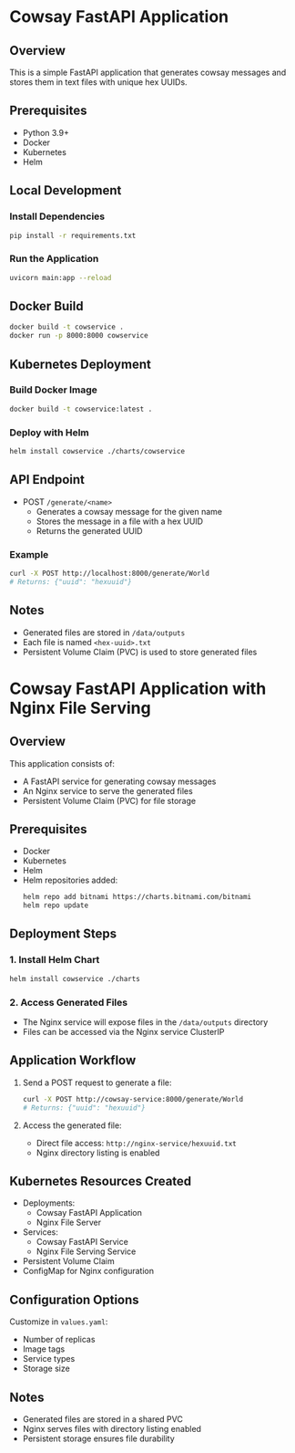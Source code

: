 # Cowsay FastAPI Application

## Overview
This is a simple FastAPI application that generates cowsay messages and stores them in text files with unique hex UUIDs.

## Prerequisites
- Python 3.9+
- Docker
- Kubernetes
- Helm

## Local Development

### Install Dependencies
```bash
pip install -r requirements.txt
```

### Run the Application
```bash
uvicorn main:app --reload
```

## Docker Build
```bash
docker build -t cowservice .
docker run -p 8000:8000 cowservice
```

## Kubernetes Deployment

### Build Docker Image
```bash
docker build -t cowservice:latest .
```

### Deploy with Helm
```bash
helm install cowservice ./charts/cowservice
```

## API Endpoint
- POST `/generate/<name>`
  - Generates a cowsay message for the given name
  - Stores the message in a file with a hex UUID
  - Returns the generated UUID

### Example
```bash
curl -X POST http://localhost:8000/generate/World
# Returns: {"uuid": "hexuuid"}
```

## Notes
- Generated files are stored in `/data/outputs` 
- Each file is named `<hex-uuid>.txt`
- Persistent Volume Claim (PVC) is used to store generated files

# Cowsay FastAPI Application with Nginx File Serving

## Overview
This application consists of:
- A FastAPI service for generating cowsay messages
- An Nginx service to serve the generated files
- Persistent Volume Claim (PVC) for file storage

## Prerequisites
- Docker
- Kubernetes
- Helm
- Helm repositories added:
  ```bash
  helm repo add bitnami https://charts.bitnami.com/bitnami
  helm repo update
  ```

## Deployment Steps

### 1. Install Helm Chart
```bash
helm install cowservice ./charts
```

### 2. Access Generated Files
- The Nginx service will expose files in the `/data/outputs` directory
- Files can be accessed via the Nginx service ClusterIP

## Application Workflow
1. Send a POST request to generate a file:
   ```bash
   curl -X POST http://cowsay-service:8000/generate/World
   # Returns: {"uuid": "hexuuid"}
   ```

2. Access the generated file:
   - Direct file access: `http://nginx-service/hexuuid.txt`
   - Nginx directory listing is enabled

## Kubernetes Resources Created
- Deployments:
  - Cowsay FastAPI Application
  - Nginx File Server
- Services:
  - Cowsay FastAPI Service
  - Nginx File Serving Service
- Persistent Volume Claim
- ConfigMap for Nginx configuration

## Configuration Options
Customize in `values.yaml`:
- Number of replicas
- Image tags
- Service types
- Storage size

## Notes
- Generated files are stored in a shared PVC
- Nginx serves files with directory listing enabled
- Persistent storage ensures file durability